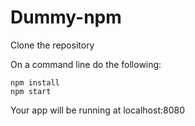 # Dummy-npm

Clone the repository 

On a command line do the following:

```
npm install 
npm start 
```

Your app will be running at localhost:8080
